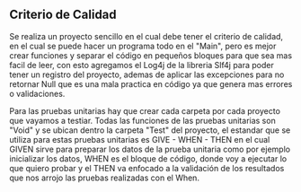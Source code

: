 ## Criterio de Calidad

Se realiza un proyecto sencillo en el cual debe tener el criterio de calidad, en el cual se puede hacer un programa todo en el "Main", pero es mejor crear funciones y separar el código en pequeños bloques para que sea mas facil de leer, con esto agregamos el Log4j de la libreria Slf4j para poder tener un registro del proyecto, ademas de aplicar las excepciones para no retornar Null que es una mala practica en código ya que genera mas errores o validaciones.

Para las pruebas unitarias hay que crear cada carpeta por cada proyecto que vayamos a testiar. Todas las funciones de las pruebas unitarias son "Void" y se ubican dentro la carpeta "Test" del proyecto, el estandar que se utiliza para estas pruebas unitarias es GIVE - WHEN - THEN en el cual GIVEN sirve para preparar los datos de la prueba unitaria como por ejemplo inicializar los datos, WHEN es el bloque de código, donde voy a ejecutar lo que quiero probar y el THEN va enfocado a la validación de los resultados que nos arrojo las pruebas realizadas con el When.
